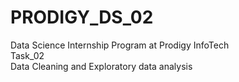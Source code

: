 # PRODIGY_DS_02
Data Science Internship Program at Prodigy InfoTech<br />
Task_02<br />
Data Cleaning and Exploratory data analysis 
